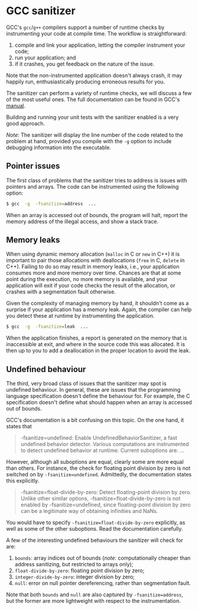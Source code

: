 # GCC sanitizer

GCC's `gcc`/`g++` compilers support a number of runtime checks by instrumenting your code at compile time.  The workflow is straightforward:

  1. compile and link your application, letting the compiler instrument your code;
  1. run your application; and
  1. if it crashes, you get feedback on the nature of the issue.

Note that the non-instrumented application doesn't always crash, it may happily run, enthusiastically producing erroneous results for you.

The sanitizer can perform a variety of runtime checks, we will discuss a few of the most useful ones. The full documentation can be found in GCC's [manual](https://gcc.gnu.org/onlinedocs/gcc-8.2.0/gcc/Instrumentation-Options.html#Instrumentation-Options).

Building and running your unit tests with the sanitizer enabled is a very good approach.

_Note:_ The sanitizer will display the line number of the code related to the problem at hand, provided you compile with the `-g` option to include debugging information into the executable.


## Pointer issues

The first class of problems that the sanitizer tries to address is issues with pointers and arrays.  The code can be instrumented using the following option:

~~~~bash
$ gcc  -g  -fsanitize=address  ...
~~~~

When an array is accessed out of bounds, the program will halt, report the memory address of the illegal access, and show a stack trace.


## Memory leaks

When using dynamic memory allocation (`malloc` in C or `new` in C++) it is important to pair those allocations with deallocations (`free` in C, `delete` in C++).  Failing to do so may result in memory leaks, i.e., your application consumes more and more memory over time.  Chances are that at some point during the execution, no more memory is available, and your application will exit if your code checks the result of the allocation, or crashes with a segmentation fault otherwise.

Given the complexity of managing memory by hand, it shouldn't come as a surprise if your application has a memory leak.  Again, the compiler can help you detect these at runtime by instrumenting the application.

~~~~bash
$ gcc  -g  -fsanitize=leak  ...
~~~~

When the application finishes, a report is generated on the memory that is inaccessible at exit, and where in the source code this was allocated.  It is then up to you to add a deallocation in the proper location to avoid the leak.


## Undefined behaviour

The third, very broad class of issues that the sanitizer may spot is undefined behaviour.  In general, these are issues that the programming language specification doesn't define the behaviour for.  For example, the C specification doesn't define what should happen when an array is accessed out of bounds.

GCC's documentation is a bit confusing on this topic.  On the one hand, it states that
> -fsanitize=undefined:
>  Enable UndefinedBehaviorSanitizer, a fast undefined behavior detector. Various computations are instrumented to detect undefined behavior at runtime. Current suboptions are:
> ...

However, although all suboptions are equal, clearly some are more equal than others.  For instance, the check for floating point division by zero is not switched on by `-fsanitize=undefined`.  Admittedly, the documentation states this explicitly.
> -fsanitize=float-divide-by-zero:
>    Detect floating-point division by zero. Unlike other similar options, -fsanitize=float-divide-by-zero is not enabled by -fsanitize=undefined, since floating-point division by zero can be a legitimate way of obtaining infinities and NaNs.

You would have to specify `-fsanitize=float-divide-by-zero` explicitly, as well as some of the other suboptions.  Read the documentation carefully.

A few of the interesting undefined behaviours the sanitizer will check for are:
  1. `bounds`: array indices out of bounds (_note:_ computationally cheaper than address sanitizing, but restricted to arrays only);
  1. `float-divide-by-zero`: floating point division by zero;
  1. `integer-divide-by-zero`: integer division by zero;
  1. `null`: error on null pointer dereferencing, rather than segmentation fault.

Note that both `bounds` and `null` are also captured by `-fsanitize=address`, but the former are more lightweight with respect to the instrumentation.
